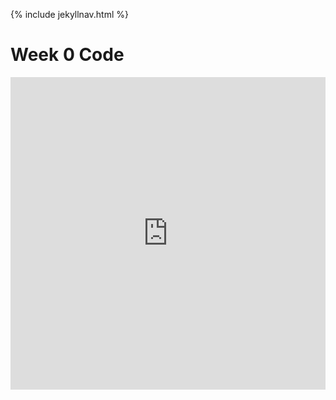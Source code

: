 {% include jekyllnav.html %}

# Week 0 Code

<iframe frameborder="0" width="100%" height="500px" src="https://replit.com/@leahbogomolny/tri3individ?lite=true"></iframe>
